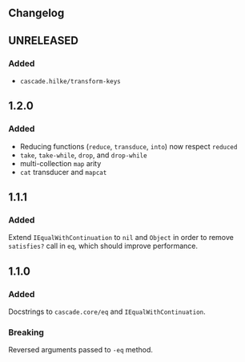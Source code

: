 ## Changelog

## UNRELEASED

### Added

* `cascade.hilke/transform-keys`

## 1.2.0

### Added

* Reducing functions (`reduce`, `transduce`, `into`) now respect `reduced`
* `take`, `take-while`, `drop`, and `drop-while`
* multi-collection `map` arity
* `cat` transducer and `mapcat`

## 1.1.1

### Added

Extend `IEqualWithContinuation` to `nil` and `Object` in order to remove
`satisfies?` call in `eq`, which should improve performance.

## 1.1.0

### Added

Docstrings to `cascade.core/eq` and `IEqualWithContinuation`.

### Breaking

Reversed arguments passed to `-eq` method.
